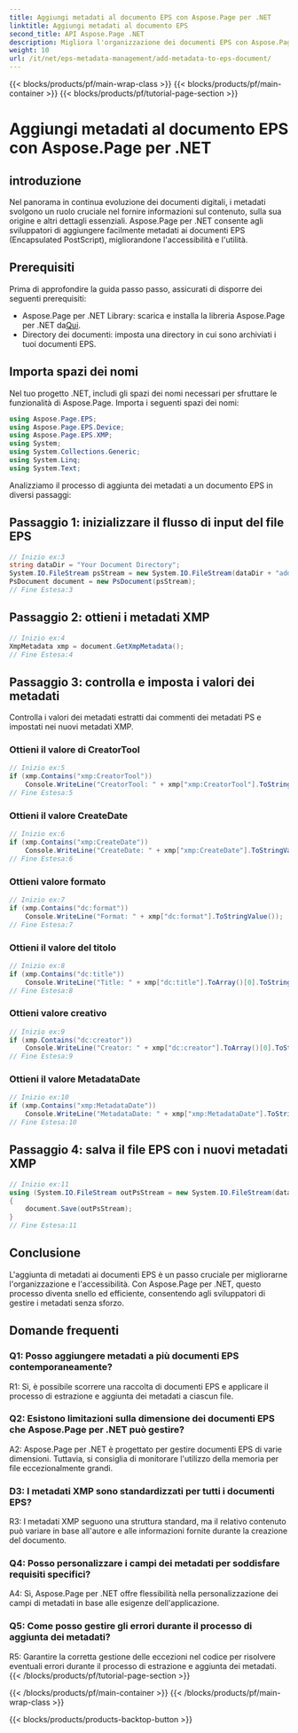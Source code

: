 ```yaml
---
title: Aggiungi metadati al documento EPS con Aspose.Page per .NET
linktitle: Aggiungi metadati al documento EPS
second_title: API Aspose.Page .NET
description: Migliora l'organizzazione dei documenti EPS con Aspose.Page per .NET. Aggiungi facilmente metadati per migliorare l'accessibilità e il recupero delle informazioni.
weight: 10
url: /it/net/eps-metadata-management/add-metadata-to-eps-document/
---
```


{{< blocks/products/pf/main-wrap-class >}}
{{< blocks/products/pf/main-container >}}
{{< blocks/products/pf/tutorial-page-section >}}

# Aggiungi metadati al documento EPS con Aspose.Page per .NET

## introduzione

Nel panorama in continua evoluzione dei documenti digitali, i metadati svolgono un ruolo cruciale nel fornire informazioni sul contenuto, sulla sua origine e altri dettagli essenziali. Aspose.Page per .NET consente agli sviluppatori di aggiungere facilmente metadati ai documenti EPS (Encapsulated PostScript), migliorandone l'accessibilità e l'utilità.

## Prerequisiti

Prima di approfondire la guida passo passo, assicurati di disporre dei seguenti prerequisiti:

-  Aspose.Page per .NET Library: scarica e installa la libreria Aspose.Page per .NET da[Qui](https://releases.aspose.com/page/net/).
- Directory dei documenti: imposta una directory in cui sono archiviati i tuoi documenti EPS.

## Importa spazi dei nomi

Nel tuo progetto .NET, includi gli spazi dei nomi necessari per sfruttare le funzionalità di Aspose.Page. Importa i seguenti spazi dei nomi:

```csharp
using Aspose.Page.EPS;
using Aspose.Page.EPS.Device;
using Aspose.Page.EPS.XMP;
using System;
using System.Collections.Generic;
using System.Linq;
using System.Text;
```

Analizziamo il processo di aggiunta dei metadati a un documento EPS in diversi passaggi:

## Passaggio 1: inizializzare il flusso di input del file EPS

```csharp
// Inizio ex:3
string dataDir = "Your Document Directory";
System.IO.FileStream psStream = new System.IO.FileStream(dataDir + "add_input.eps", System.IO.FileMode.Open, System.IO.FileAccess.Read);
PsDocument document = new PsDocument(psStream);
// Fine Estesa:3
```

## Passaggio 2: ottieni i metadati XMP

```csharp
// Inizio ex:4
XmpMetadata xmp = document.GetXmpMetadata();
// Fine Estesa:4
```

## Passaggio 3: controlla e imposta i valori dei metadati

Controlla i valori dei metadati estratti dai commenti dei metadati PS e impostati nei nuovi metadati XMP.

### Ottieni il valore di CreatorTool

```csharp
// Inizio ex:5
if (xmp.Contains("xmp:CreatorTool"))
    Console.WriteLine("CreatorTool: " + xmp["xmp:CreatorTool"].ToStringValue());
// Fine Estesa:5
```

### Ottieni il valore CreateDate

```csharp
// Inizio ex:6
if (xmp.Contains("xmp:CreateDate"))
    Console.WriteLine("CreateDate: " + xmp["xmp:CreateDate"].ToStringValue());
// Fine Estesa:6
```

### Ottieni valore formato

```csharp
// Inizio ex:7
if (xmp.Contains("dc:format"))
    Console.WriteLine("Format: " + xmp["dc:format"].ToStringValue());
// Fine Estesa:7
```

### Ottieni il valore del titolo

```csharp
// Inizio ex:8
if (xmp.Contains("dc:title"))
    Console.WriteLine("Title: " + xmp["dc:title"].ToArray()[0].ToStringValue());
// Fine Estesa:8
```

### Ottieni valore creativo

```csharp
// Inizio ex:9
if (xmp.Contains("dc:creator"))
    Console.WriteLine("Creator: " + xmp["dc:creator"].ToArray()[0].ToStringValue());
// Fine Estesa:9
```

### Ottieni il valore MetadataDate

```csharp
// Inizio ex:10
if (xmp.Contains("xmp:MetadataDate"))
    Console.WriteLine("MetadataDate: " + xmp["xmp:MetadataDate"].ToStringValue());
// Fine Estesa:10
```

## Passaggio 4: salva il file EPS con i nuovi metadati XMP

```csharp
// Inizio ex:11
using (System.IO.FileStream outPsStream = new System.IO.FileStream(dataDir + "add_output.eps", System.IO.FileMode.Create, System.IO.FileAccess.Write))
{
    document.Save(outPsStream);
}
// Fine Estesa:11
```

## Conclusione

L'aggiunta di metadati ai documenti EPS è un passo cruciale per migliorarne l'organizzazione e l'accessibilità. Con Aspose.Page per .NET, questo processo diventa snello ed efficiente, consentendo agli sviluppatori di gestire i metadati senza sforzo.

## Domande frequenti

### Q1: Posso aggiungere metadati a più documenti EPS contemporaneamente?

R1: Sì, è possibile scorrere una raccolta di documenti EPS e applicare il processo di estrazione e aggiunta dei metadati a ciascun file.

### Q2: Esistono limitazioni sulla dimensione dei documenti EPS che Aspose.Page per .NET può gestire?

A2: Aspose.Page per .NET è progettato per gestire documenti EPS di varie dimensioni. Tuttavia, si consiglia di monitorare l'utilizzo della memoria per file eccezionalmente grandi.

### D3: I metadati XMP sono standardizzati per tutti i documenti EPS?

R3: I metadati XMP seguono una struttura standard, ma il relativo contenuto può variare in base all'autore e alle informazioni fornite durante la creazione del documento.

### Q4: Posso personalizzare i campi dei metadati per soddisfare requisiti specifici?

A4: Sì, Aspose.Page per .NET offre flessibilità nella personalizzazione dei campi di metadati in base alle esigenze dell'applicazione.

### Q5: Come posso gestire gli errori durante il processo di aggiunta dei metadati?

R5: Garantire la corretta gestione delle eccezioni nel codice per risolvere eventuali errori durante il processo di estrazione e aggiunta dei metadati.
{{< /blocks/products/pf/tutorial-page-section >}}

{{< /blocks/products/pf/main-container >}}
{{< /blocks/products/pf/main-wrap-class >}}

{{< blocks/products/products-backtop-button >}}
